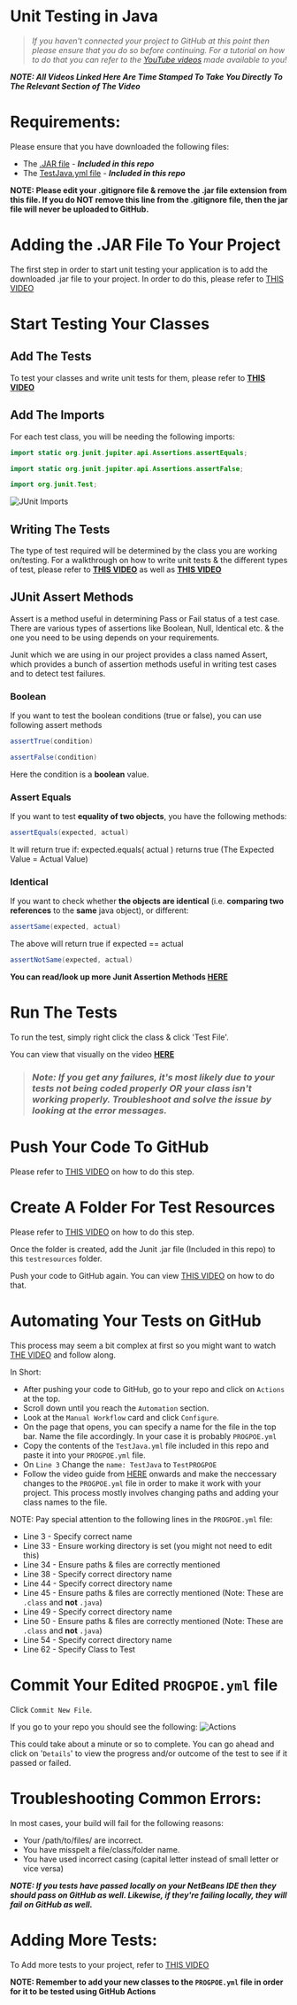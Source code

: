 # Unit Testing in Java

>_If you haven't connected your project to GitHub at this point then please ensure that you do so before continuing. For a tutorial on how to do that you can refer to the [YouTube videos](https://youtube.com/playlist?list=PL480DYS-b_kfHSYf2yzLgto_mwDr_U-Q6) made available to you!_

***NOTE: All Videos Linked Here Are Time Stamped To Take You Directly To The Relevant Section of The Video***

# Requirements:
Please ensure that you have downloaded the following files:
* The [.JAR file](https://github.com/r1337x/Unit-Testing-Tutorial/blob/main/junit-platform-console-standalone-1.6.0.jar) - ***Included in this repo***
* The [TestJava.yml file](https://github.com/r1337x/Unit-Testing-Tutorial/blob/main/TestJava.yml) - ***Included in this repo***

**NOTE: Please edit your .gitignore file & remove the .jar file extension from this file. If you do NOT remove this line from the .gitignore file, then the jar file will never be uploaded to GitHub.**

# Adding the .JAR File To Your Project
The first step in order to start unit testing your application is to add the downloaded .jar file to your project. In order to do this, please refer to [THIS VIDEO](https://youtu.be/M9DzeAw3uMY?t=196)

# Start Testing Your Classes
## **Add The Tests**
To test your classes and write unit tests for them, please refer to **[THIS VIDEO](https://youtu.be/fQaUsfEzGdw?t=130)**

## **Add The Imports**
For each test class, you will be needing the following imports:
```java
import static org.junit.jupiter.api.Assertions.assertEquals;  

import static org.junit.jupiter.api.Assertions.assertFalse;

import org.junit.Test;
```

![JUnit Imports](./images/Imports.png)

## **Writing The Tests**
The type of test required will be determined by the class you are working on/testing. For a walkthrough on how to write unit tests & the different types of test, please refer to **[THIS VIDEO](https://youtu.be/1Pa15vDWG-8?t=61)** as well as **[THIS VIDEO](https://youtu.be/DmL4gG9vG0A)**

## **JUnit Assert Methods**
Assert is a method useful in determining Pass or Fail status of a test case. There are various types of assertions like Boolean, Null, Identical etc. & the one you need to be using depends on your requirements.

Junit which we are using in our project provides a class named Assert, which provides a bunch of assertion methods useful in writing test cases and to detect test failures.

### **Boolean**
If you want to test the boolean conditions (true or false), you can use following assert methods

```java
assertTrue(condition)
```
```java
assertFalse(condition)
```
Here the condition is a **boolean** value.

### **Assert Equals**
If you want to test **equality of two objects**, you have the following methods:

```java
assertEquals(expected, actual)
```

It will return true if: expected.equals( actual ) returns true (The Expected Value = Actual Value)

### **Identical**
If you want to check whether **the objects are identical** (i.e. **comparing two references** to the **same** java object), or different:

```java
assertSame(expected, actual)
```
The above will return true if expected == actual

```java
assertNotSame(expected, actual)
```

**You can read/look up more Junit Assertion Methods [HERE](https://junit.org/junit4/javadoc/4.8/org/junit/Assert.html)**

# **Run The Tests**
To run the test, simply right click the class & click 'Test File'.

You can view that visually on the video **[HERE](https://youtu.be/1Pa15vDWG-8?t=153)**

> ### _Note: If you get any failures, it's most likely due to your tests not being coded properly OR your class isn't working properly. Troubleshoot and solve the issue by looking at the error messages._

# Push Your Code To GitHub
Please refer to [THIS VIDEO](https://youtu.be/SqHkWHtmMJo?t=11) on how to do this step.

# Create A Folder For Test Resources
Please refer to [THIS VIDEO](https://youtu.be/SqHkWHtmMJo?t=55) on how to do this step.

Once the folder is created, add the Junit .jar file (Included in this repo) to this `testresources` folder. 

Push your code to GitHub again. You can view [THIS VIDEO](https://youtu.be/SqHkWHtmMJo?t=110) on how to do that.

# Automating Your Tests on GitHub
This process may seem a bit complex at first so you might want to watch [THE VIDEO](https://youtu.be/dWbDN7lxWu4) and follow along.

In Short:
* After pushing your code to GitHub, go to your repo and click on `Actions` at the top.
* Scroll down until you reach the `Automation` section.
* Look at the `Manual Workflow` card and click `Configure`.
* On the page that opens, you can specify a name for the file in the top bar. Name the file accordingly. In your case it is probably `PROGPOE.yml`
* Copy the contents of the `TestJava.yml` file included in this repo and paste it into your `PROGPOE.yml` file.
* On `Line 3` Change the `name: TestJava` to `TestPROGPOE`
* Follow the video guide from [HERE](https://youtu.be/dWbDN7lxWu4?t=161) onwards and make the neccessary changes to the `PROGPOE.yml` file in order to make it work with your project. This process mostly involves changing paths and adding your class names to the file.

NOTE: Pay special attention to the following lines in the `PROGPOE.yml` file:
* Line 3 - Specify correct name
* Line 33 - Ensure working directory is set (you might not need to edit this)
* Line 34 - Ensure paths & files are correctly mentioned
* Line 38 - Specify correct directory name
* Line 44 - Specify correct directory name
* Line 45 - Ensure paths & files are correctly mentioned (Note: These are `.class` and **not** `.java`)
* Line 49 - Specify correct directory name
* Line 50 - Ensure paths & files are correctly mentioned (Note: These are `.class` and **not** `.java`)
* Line 54 - Specify correct directory name
* Line 62 -  Specify Class to Test

# Commit Your Edited `PROGPOE.yml` file
Click `Commit New File`.

If you go to your repo you should see the following:
![Actions](./images/Actions.png)

This could take about a minute or so to complete. You can go ahead and click on '`Details`' to view the progress and/or outcome of the test to see if it passed or failed.

# Troubleshooting Common Errors:
In most cases, your build will fail for the following reasons:
* Your /path/to/files/ are incorrect.
* You have misspelt a file/class/folder name.
* You have used incorrect casing (capital letter instead of small letter or vice versa)

***NOTE: If you tests have passed locally on your NetBeans IDE then they should pass on GitHub as well. Likewise, if they're failing locally, they will fail on GitHub as well.***

# Adding More Tests:
To Add more tests to your project, refer to [THIS VIDEO](https://youtu.be/omSrINZdSDU)

**NOTE: Remember to add your new classes to the `PROGPOE.yml` file in order for it to be tested using GitHub Actions**

